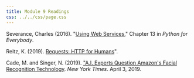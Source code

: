 ```yaml
---
title: Module 9 Readings
css: ../../css/page.css
---
```


Severance, Charles (2016). "[Using Web Services](https://www.py4e.com/html3/13-web)," Chapter 13 in *Python for Everybody*.

Reitz, K. (2019). [Requests: HTTP for Humans](https://docs.python.org/3/library/sqlite3.html)".

Cade, M. and Singer, N. (2019). ["A.I. Experts Question Amazon's Facial Recognition Technology](https://www.nytimes.com/2019/04/03/technology/amazon-facial-recognition-technology.html).  *New York Times*. April 3, 2019.

